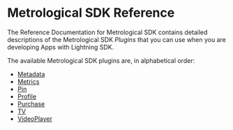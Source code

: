 # Metrological SDK Reference


The Reference Documentation for Metrological SDK contains detailed descriptions of the Metrological SDK *Plugins* that you can use when you are developing Apps with Lightning SDK.


The available Metrological SDK plugins are, in alphabetical order:

* [Metadata](plugins/metadata.md)
* [Metrics](plugins/metrics.md)
* [Pin](plugins/pin.md)
* [Profile](plugins/profile.md)
* [Purchase](plugins/purchase.md)
* [TV](plugins/tv.md)
* [VideoPlayer](plugins/videoplayer.md)
